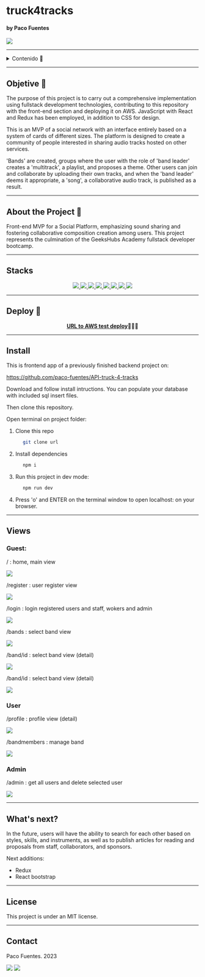# truck4tracks
#### by Paco Fuentes

<img src="./public/img_readme/prelogo-1.png" align= "center"/>

---

<details>
  <summary>Contenido 📝</summary>
  <ol>
    <li><a href="#objetivo-🎯">Objetivo</a></li>
    <li><a href="#sobre-el-proyecto-🔎">Sobre el proyecto</a></li>
    <li><a href="#deploy-🚀">Deploy</a></li>
    <li><a href="#stack">Stack</a></li>
    <li><a href="#install">Install</a></li>
    <li><a href="#views">Views</a></li>
    <li><a href="#what's next?">What's next?</a></li>
    <li><a href="#contribuciones">Contribuciones</a></li>
    <li><a href="#licencia">Licencia</a></li>
    <li><a href="#contacto">Contacto</a></li>
  </ol>
</details>

---

## Objetive 🎯

The purpose of this project is to carry out a comprehensive implementation using fullstack development technologies, contributing to this repository with the front-end section and deploying it on AWS. JavaScript with React and Redux has been employed, in addition to CSS for design.

This is an MVP of a social network with an interface entirely based on a system of cards of different sizes. The platform is designed to create a community of people interested in sharing audio tracks hosted on other services.

'Bands' are created, groups where the user with the role of 'band leader' creates a 'multitrack', a playlist, and proposes a theme. Other users can join and collaborate by uploading their own tracks, and when the 'band leader' deems it appropriate, a 'song', a collaborative audio track, is published as a result.

---

## About the Project 🔎
Front-end MVP for a Social Platform, emphasizing sound sharing and fostering collaborative composition creation among users. This project represents the culmination of the GeeksHubs Academy fullstack developer bootcamp.

---

## Stacks
<div align="center">
    <a href="https://www.reactjs.com/">
        <img src="https://img.shields.io/badge/React-20232A?style=for-the-badge&logo=react&logoColor=61DAFB" />
    </a>
    <a href="https://developer.mozilla.org/es/docs/Web/JavaScript">
        <img src="https://img.shields.io/badge/JavaScript-EFD81D?style=for-the-badge&logo=javascript&logoColor=black" />
    </a>
    <a href="https://aws.amazon.com/">
        <img src="https://img.shields.io/badge/AWS-232F3E?style=for-the-badge&logo=amazon-aws&logoColor=FF9900" />
    </a>
    <a href="https://redux.js.org/">
        <img src="https://img.shields.io/badge/Redux-764ABC?style=for-the-badge&logo=redux&logoColor=white" />
    </a>
    <a href="https://developer.mozilla.org/en-US/docs/Web/HTML">
        <img src="https://img.shields.io/badge/HTML5-E34F26?style=for-the-badge&logo=html5&logoColor=white" />
    </a>
    <a href="https://developer.mozilla.org/en-US/docs/Web/CSS">
        <img src="https://img.shields.io/badge/CSS3-1572B6?style=for-the-badge&logo=css3&logoColor=white" />
    </a>
    <a href="https://git-scm.com/">
        <img src="https://img.shields.io/badge/Git-F05032?style=for-the-badge&logo=git&logoColor=white" />
    </a>
    <a href="https://jwt.io/">
        <img src="https://img.shields.io/badge/JWT-000000?style=for-the-badge&logo=json-web-tokens&logoColor=white" />
    </a>
</div>


 ---

## Deploy 🚀
<div align="center">
    <a href="https://despliegue.dkttbnrz8nnws.amplifyapp.com/"><strong>URL to AWS test deploy</strong></a>🚀🚀🚀
</div>

---

## Install

This is frontend app of a previously finished backend project on:

https://github.com/paco-fuentes/API-truck-4-tracks 

Download and follow install intructions. You can populate your database with included sql insert files.

Then clone this repository.

Open terminal on project folder:

1. Clone this repo
```bash
      git clone url
```
2. Install dependencies

```bash
      npm i
```

3. Run this project in dev mode: 

```bash
      npm run dev
```

4. Press 'o' and ENTER on the terminal window to open localhost: on your browser.

---

 ## Views

 ### Guest:

 / : home, main view

 <a href="">
    <img src= "./public/img_readme/home.png"/>
</a>

 /register : user register view

 <a href="">
    <img src= "./public/img_readme/register.png"/>
</a>

/login : login registered users and staff, wokers and admin

<a href="">
    <img src= "./public/img_readme/login.png"/>
</a>

/bands : select band view

<a href="">
    <img src= "./public/img_readme/bands.png"/>
</a>

/band/id : select band view (detail)

<a href="">
    <img src= "./public/img_readme/band-1.png"/>
</a>

/band/id : select band view (detail)

<a href="">
    <img src= "./public/img_readme/band-2.png"/>
</a>


### User

/profile : profile view (detail)

<a href="">
    <img src= "./public/img_readme/profile.png"/>
</a>

/bandmembers : manage band

<a href="">
    <img src= "./public/img_readme/members.png"/>
</a>

### Admin

/admin : get all users and delete selected user

<a href="">
    <img src= "./public/img_readme/admin.png"/>
</a>

---

## What's next?

In the future, users will have the ability to search for each other based on styles, skills, and instruments, as well as to publish articles for reading and proposals from staff, collaborators, and sponsors.

Next additions:

- Redux
- React bootstrap

---

## License

This project is under an MIT license.

---

## Contact

Paco Fuentes. 2023

<a href = "mailto:pacofuentes.work@gmail.com"><img src="https://img.shields.io/badge/Gmail-C6362C?style=for-the-badge&logo=gmail&logoColor=white" target="_blank"></a>
<a href="https://www.linkedin.com/in/paco-fuentes-805a40290/" target="_blank"><img src="https://img.shields.io/badge/-LinkedIn-%230077B5?style=for-the-badge&logo=linkedin&logoColor=white" target="_blank"></a> 
</p>


